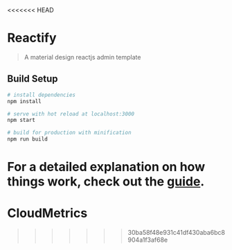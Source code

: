 <<<<<<< HEAD
# Reactify

> A material design reactjs admin template

## Build Setup

``` bash
# install dependencies
npm install

# serve with hot reload at localhost:3000
npm start

# build for production with minification
npm run build
```

For a detailed explanation on how things work, check out the [guide](https://github.com/facebook/create-react-app).
=======
# CloudMetrics
>>>>>>> 30ba58f48e931c41df430aba6bc8904a1f3af68e
